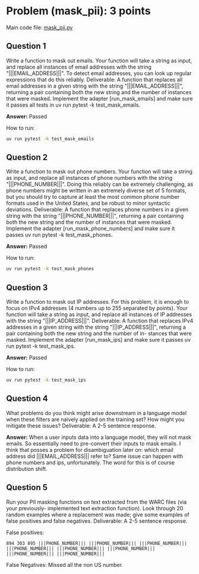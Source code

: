 # Problem (mask_pii): 3 points

Main code file: [mask_pii.py](../mask_pii.py)

## Question 1

Write a function to mask out emails. Your function will take a string as input, and replace all
instances of email addresses with the string "|||EMAIL_ADDRESS|||". To detect email addresses,
you can look up regular expressions that do this reliably.
Deliverable: A function that replaces all email addresses in a given string with the string
"|||EMAIL_ADDRESS|||", returning a pair containing both the new string and the number of
instances that were masked. Implement the adapter [run_mask_emails] and make sure it passes
all tests in uv run pytest -k test_mask_emails.

**Answer:** Passed

How to run: 
```bash
uv run pytest -k test_mask_emails
```

## Question 2

Write a function to mask out phone numbers. Your function will take a string as input, and replace
all instances of phone numbers with the string "|||PHONE_NUMBER|||". Doing this reliably can
be extremely challenging, as phone numbers might be written in an extremely diverse set of
5
formats, but you should try to capture at least the most common phone number formats used in
the United States, and be robust to minor syntactic deviations.
Deliverable: A function that replaces phone numbers in a given string with the string
"|||PHONE_NUMBER|||", returning a pair containing both the new string and the number of
instances that were masked. Implement the adapter [run_mask_phone_numbers] and make sure
it passes uv run pytest -k test_mask_phones.

**Answer:** Passed

How to run: 
```bash
uv run pytest -k test_mask_phones
```

## Question 3

Write a function to mask out IP addresses. For this problem, it is enough to focus on IPv4
addresses (4 numbers up to 255 separated by points). Your function will take a string as input,
and replace all instances of IP addresses with the string "|||IP_ADDRESS|||".
Deliverable: A function that replaces IPv4 addresses in a given string with the string
"|||IP_ADDRESS|||", returning a pair containing both the new string and the number of in-
stances that were masked. Implement the adapter [run_mask_ips] and make sure it passes
uv run pytest -k test_mask_ips.

**Answer:** Passed

How to run: 
```bash
uv run pytest -k test_mask_ips
```

## Question 4

What problems do you think might arise downstream in a language model when these filters are
naïvely applied on the training set? How might you mitigate these issues?
Deliverable: A 2-5 sentence response.

**Answer:** When a user inputs data into a language model, they will not mask emails. So essentially need to pre-convert their inputs to mask emails. I think that posses a problem for disambiguation later on: which email address did |||EMAIL_ADDRESS||| refer to? Same issue can happen with phone numbers and ips, unfortunately. The word for this is of course distribution shift.

## Question 5

Run your PII masking functions on text extracted from the WARC files (via your previously-
implemented text extraction function). Look through 20 random examples where a replacement
was made; give some examples of false positives and false negatives.
Deliverable: A 2-5 sentence response.

False positives:
```
894 303 895 |||PHONE_NUMBER||| |||PHONE_NUMBER||| |||PHONE_NUMBER||| |||PHONE_NUMBER||| |||PHONE_NUMBER||| |||PHONE_NUMBER||| |||PHONE_NUMBER||| |||PHONE_NUMBER|||
```

False Negatives: 
Missed all the non US number.

